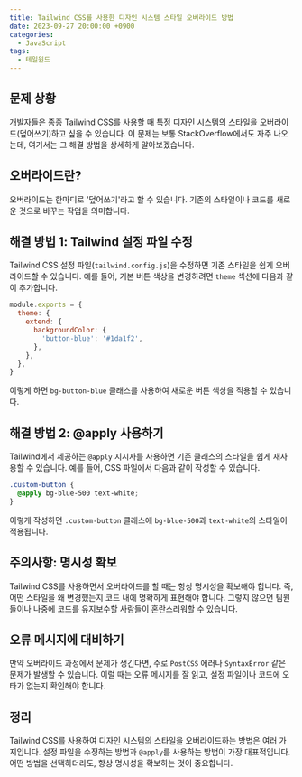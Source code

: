 ```yaml
---
title: Tailwind CSS를 사용한 디자인 시스템 스타일 오버라이드 방법
date: 2023-09-27 20:00:00 +0900
categories:
  - JavaScript
tags:
  - 테일윈드
---
```


## 문제 상황

개발자들은 종종 Tailwind CSS를 사용할 때 특정 디자인 시스템의 스타일을 오버라이드(덮어쓰기)하고 싶을 수 있습니다. 이 문제는 보통 StackOverflow에서도 자주 나오는데, 여기서는 그 해결 방법을 상세하게 알아보겠습니다.

## 오버라이드란?

오버라이드는 한마디로 '덮어쓰기'라고 할 수 있습니다. 기존의 스타일이나 코드를 새로운 것으로 바꾸는 작업을 의미합니다.

## 해결 방법 1: Tailwind 설정 파일 수정

Tailwind CSS 설정 파일(`tailwind.config.js`)을 수정하면 기존 스타일을 쉽게 오버라이드할 수 있습니다. 예를 들어, 기본 버튼 색상을 변경하려면 `theme` 섹션에 다음과 같이 추가합니다.

```javascript
module.exports = {
  theme: {
    extend: {
      backgroundColor: {
        'button-blue': '#1da1f2',
      },
    },
  },
}
```

이렇게 하면 `bg-button-blue` 클래스를 사용하여 새로운 버튼 색상을 적용할 수 있습니다.

## 해결 방법 2: @apply 사용하기

Tailwind에서 제공하는 `@apply` 지시자를 사용하면 기존 클래스의 스타일을 쉽게 재사용할 수 있습니다. 예를 들어, CSS 파일에서 다음과 같이 작성할 수 있습니다.

```css
.custom-button {
  @apply bg-blue-500 text-white;
}
```

이렇게 작성하면 `.custom-button` 클래스에 `bg-blue-500`과 `text-white`의 스타일이 적용됩니다.

## 주의사항: 명시성 확보

Tailwind CSS를 사용하면서 오버라이드를 할 때는 항상 명시성을 확보해야 합니다. 즉, 어떤 스타일을 왜 변경했는지 코드 내에 명확하게 표현해야 합니다. 그렇지 않으면 팀원들이나 나중에 코드를 유지보수할 사람들이 혼란스러워할 수 있습니다.

## 오류 메시지에 대비하기

만약 오버라이드 과정에서 문제가 생긴다면, 주로 `PostCSS` 에러나 `SyntaxError` 같은 문제가 발생할 수 있습니다. 이럴 때는 오류 메시지를 잘 읽고, 설정 파일이나 코드에 오타가 없는지 확인해야 합니다.

## 정리

Tailwind CSS를 사용하여 디자인 시스템의 스타일을 오버라이드하는 방법은 여러 가지입니다. 설정 파일을 수정하는 방법과 `@apply`를 사용하는 방법이 가장 대표적입니다. 어떤 방법을 선택하더라도, 항상 명시성을 확보하는 것이 중요합니다.